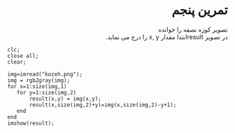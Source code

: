 <div dir = "rtl">
    <h1> تمرین پنجم </h1>
</div>

<div dir="rtl">
تصویر کوزه نصفه را خوانده </br>
در تصویر resultابتدا مقدار x, y را درج می نماید.</br>

 
</div>


````
clc;
close all;
clear;

img=imread("kozeh.png");
img = rgb2gray(img);
for x=1:size(img,1)
   for y=1:size(img,2)
       result(x,y) = img(x,y);
       result(x,size(img,2)+y)=img(x,size(img,2)-y+1);
   end
end
imshow(result);
````
